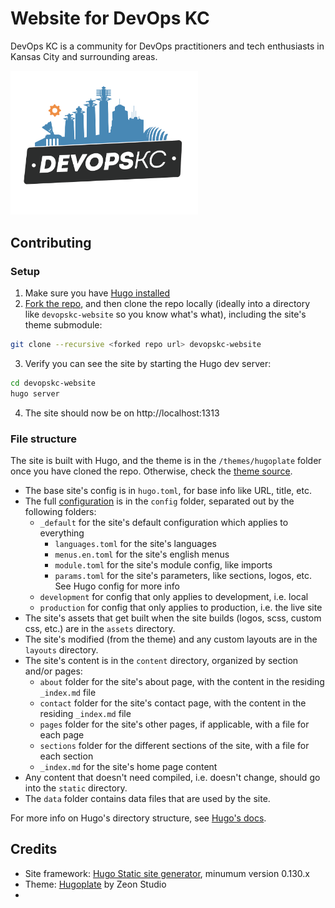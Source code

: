 # Website for DevOps KC

DevOps KC is a community for DevOps practitioners and tech enthusiasts in Kansas City and surrounding areas.

<img src="/assets/images/logo.png" alt="devops kc logo" width="300">

## Contributing

### Setup

1. Make sure you have [Hugo installed](https://gohugo.io/installation/)
2. [Fork the repo](https://github.com/DevOpsKC/website/fork), and then clone the repo locally (ideally into a directory like `devopskc-website` so you know what's what), including the site's theme submodule:

```bash
git clone --recursive <forked repo url> devopskc-website
```

3. Verify you can see the site by starting the Hugo dev server:

```bash
cd devopskc-website
hugo server
```

4. The site should now be on http://localhost:1313

### File structure

The site is built with Hugo, and the theme is in the `/themes/hugoplate` folder once you have cloned the repo. Otherwise, check the [theme source](https://github.com/zeon-studio/hugoplate).

- The base site's config is in `hugo.toml`, for base info like URL, title, etc.
- The full [configuration](https://gohugo.io/getting-started/configuration/) is in the `config` folder, separated out by the following folders:
  - `_default` for the site's default configuration which applies to everything
    - `languages.toml` for the site's languages
    - `menus.en.toml` for the site's english menus
    - `module.toml` for the site's module config, like imports
    - `params.toml` for the site's parameters, like sections, logos, etc. See Hugo config for more info
  - `development` for config that only applies to development, i.e. local
  - `production` for config that only applies to production, i.e. the live site
- The site's assets that get built when the site builds (logos, scss, custom css, etc.) are in the `assets` directory.
- The site's modified (from the theme) and any custom layouts are in the `layouts` directory.
- The site's content is in the `content` directory, organized by section and/or pages:
  - `about` folder for the site's about page, with the content in the residing `_index.md` file
  - `contact` folder for the site's contact page, with the content in the residing `_index.md` file
  - `pages` folder for the site's other pages, if applicable, with a file for each page
  - `sections` folder for the different sections of the site, with a file for each section
  - `_index.md` for the site's home page content
- Any content that doesn't need compiled, i.e. doesn't change, should go into the `static` directory.
- The `data` folder contains data files that are used by the site.

For more info on Hugo's directory structure, see [Hugo's docs](https://gohugo.io/getting-started/directory-structure/).

## Credits

- Site framework: [Hugo Static site generator](https://gohugo.io), minumum version 0.130.x
- Theme: [Hugoplate](https://github.com/zeon-studio/hugoplate) by Zeon Studio
- 

